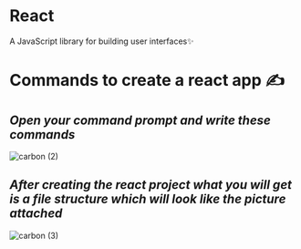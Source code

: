 # React
A JavaScript library for building user interfaces✨

# Commands to create a react app ✍
 ## _Open your command prompt and write these commands_<br>

![carbon (2)](https://user-images.githubusercontent.com/69143883/103172204-cea28e80-4877-11eb-8a9b-0f382462cfb1.png)

 ## _After creating the react project what you will get is a file structure which will look like the picture attached_

![carbon (3)](https://user-images.githubusercontent.com/69143883/103172282-6acc9580-4878-11eb-9e95-1e12928041f3.png)






